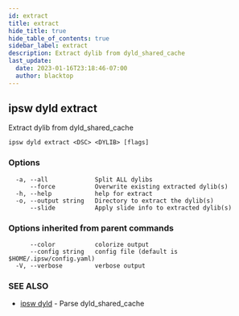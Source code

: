 ```yaml
---
id: extract
title: extract
hide_title: true
hide_table_of_contents: true
sidebar_label: extract
description: Extract dylib from dyld_shared_cache
last_update:
  date: 2023-01-16T23:18:46-07:00
  author: blacktop
---
```

## ipsw dyld extract

Extract dylib from dyld_shared_cache

```
ipsw dyld extract <DSC> <DYLIB> [flags]
```

### Options

```
  -a, --all             Split ALL dylibs
      --force           Overwrite existing extracted dylib(s)
  -h, --help            help for extract
  -o, --output string   Directory to extract the dylib(s)
      --slide           Apply slide info to extracted dylib(s)
```

### Options inherited from parent commands

```
      --color           colorize output
      --config string   config file (default is $HOME/.ipsw/config.yaml)
  -V, --verbose         verbose output
```

### SEE ALSO

* [ipsw dyld](/docs/cli/ipsw/dyld)	 - Parse dyld_shared_cache


